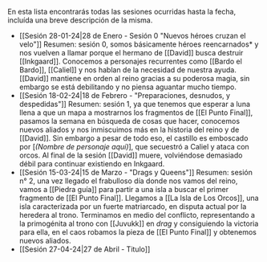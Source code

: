 En esta lista encontrarás todas las sesiones ocurridas hasta la fecha, incluída una breve descripción de la misma.

- [[Sesión 28-01-24|28 de Enero - Sesión 0 "Nuevos héroes cruzan el velo"]]
	Resumen: sesión 0, somos básicamente héroes reencarnados* y nos vuelven a llamar porque el hermano de [[David]] busca destruir [[Inkgaard]]. Conocemos a personajes recurrentes como [[Bardo el Bardo]], [[Caliel]] y nos hablan de la necesidad de nuestra ayuda. [[David]] mantiene en orden al reino gracias a su poderosa magia, sin embargo se está debilitando y no piensa aguantar mucho tiempo.
- [[Sesión 18-02-24|18 de Febrero - "Preparaciones, desnudos, y despedidas"]]
	Resumen: sesión 1, ya que tenemos que esperar a luna llena a que un mapa a mostrarnos los fragmentos de [[El Punto Final]], pasamos la semana en búsqueda de cosas que hacer, conocemos nuevos aliados y nos inmiscuimos más en la historia del reino y de [[David]]. Sin embargo a pesar de todo eso, el castillo es emboscado por [*(Nombre de personaje aquí)*], que secuestró a Caliel y ataca con orcos. Al final de la sesión [[David]] muere, volviéndose demasiado débil para continuar existiendo en Inkgaard.
- [[Sesión 15-03-24|15 de Marzo - "Drags y Queens"]]
	Resumen: sesión n° 2, una vez llegado el frabulloso día donde nos vamos del reino, vamos a [[Piedra guía]] para partir a una isla a buscar el primer fragmento de [[El Punto Final]]. Llegamos a [[La Isla de Los Orcos]], una isla caracterizada por un fuerte matriarcado, en disputa actual por la heredera al trono. Terminamos en medio del conflicto, representando a la primogénita al trono con [[Juvukk]] en *drag* y consiguiendo la victoria para ella, en el caos robamos la pieza de [[El Punto Final]] y obtenemos nuevos aliados.
- [[Sesión 27-04-24|27 de Abril - Titulo]]